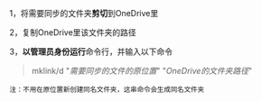 1，将需要同步的文件夹**剪切**到OneDrive里

2，复制OneDrive里该文件夹的路径

3，**以管理员身份运行**命令行，并输入以下命令

>mklink/d "*需要同步的文件的原位置*" "*OneDrive的文件夹路径*"

`注：不用在原位置新创建同名文件夹，这串命令会生成同名文件夹`
